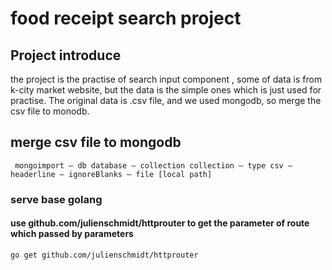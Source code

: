 # food receipt search project

## Project introduce
the project is the practise of search input component , some of data is from k-city market website, but the data is the simple ones which is just used for practise. The original data is .csv file, and we used mongodb, so merge the csv file to monodb.

## merge csv file to mongodb
```
 mongoimport — db database — collection collection — type csv — headerline — ignoreBlanks — file [local path]
```

### serve base golang 
#### use github.com/julienschmidt/httprouter to get the parameter of route which passed by parameters 
```
go get github.com/julienschmidt/httprouter
```
